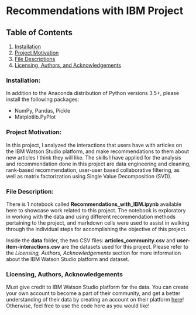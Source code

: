 # Recommendations with IBM Project

## Table of Contents

1. [Installation](#installation)
2. [Project Motivation](#motivation)
3. [File Descriptions](#files)
4. [Licensing, Authors, and Acknowledgements](#licensing)

### Installation: <a name="installation"></a>
In addition to the Anaconda distribution of Python versions 3.5+, please install the following packages: 
* NumPy, Pandas, Pickle
* Matplotlib.PyPlot 

### Project Motivation: <a name="motivation"></a>
In this project, I analyzed the interactions that users have with articles on the IBM Watson Studio platform, and make recommendations to them about new articles I think they will like. The skills I have applied for the analysis and recommendation done in this project are data engineering and cleaning, rank-based recommendation, user-user based collaborative filtering, as well as matrix factorization using Single Value Decomposition (SVD). 

### File Description: <a name="files"></a>
There is 1 notebook called **Recommendations_with_IBM.ipynb** available here to showcase work related to this project. The notebook is exploratory in working with the data and using different recommendation methods pertaining to the project, and markdown cells were used to assist in walking through the individual steps for accomplishing the objective of this project.

Inside the **data** folder, the two CSV files: **articles_community.csv** and **user-item-interactions.csv** are the datasets used for this project. Please refer to the *Licensing, Authors, Acknowledgements* section for more information about the IBM Watson Studio platform and dataset.

### Licensing, Authors, Acknowledgements<a name="licensing"></a>
Must give credit to IBM Watson Studio platform for the data. You can create your own account to become a part of their community, and get a better understanding of their data by creating an account on their platform [here](https://dataplatform.cloud.ibm.com/)! Otherwise, feel free to use the code here as you would like! 
